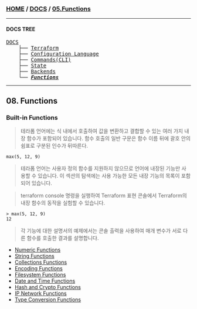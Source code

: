 ### [HOME](https://github.com/MZCMSC/Terraform/blob/main/README.md) / [DOCS](https://github.com/MZCMSC/Terraform/blob/main/DOCS/README.md) / [05.Functions](https://github.com/MZCMSC/Terraform/blob/main/DOCS/05_Functions/README.md)

---

#### DOCS TREE

<pre>
<a href = "https://github.com/MZCMSC/Terraform/blob/main/DOCS/README.md">DOCS</a>
    ├── <a href = "https://github.com/MZCMSC/Terraform/blob/main/DOCS/00_Terraform/README.md">Terraform</a>
    ├── <a href = "https://github.com/MZCMSC/Terraform/blob/main/DOCS/01_Configuration_Language/README.md">Configuration Language</a>
    ├── <a href ="https://github.com/MZCMSC/Terraform/blob/main/DOCS/02_Commands(CLI)/README.md">Commands(CLI)</a>
    ├── <a href = "https://github.com/MZCMSC/Terraform/blob/main/DOCS/03_State/README.md">State</a>
    ├── <a href = "https://github.com/MZCMSC/Terraform/blob/main/DOCS/04_Backends/README.md">Backends</a>
    └── <a href = "https://github.com/MZCMSC/Terraform/blob/main/DOCS/05_Functions/README.md"><i><b>Functions</b></i></a>
</pre>

---

## 08. Functions

### Built-in Functions

> 테라폼 언어에는 식 내에서 호출하여 값을 변환하고 결합할 수 있는 여러 가지 내장 함수가 포함되어 있습니다. 함수 호출의 일반 구문은 함수 이름 뒤에 괄호 안의 쉼표로 구분된 인수가 뒤따른다.

```
max(5, 12, 9)
```

> 테라폼 언어는 사용자 정의 함수를 지원하지 않으므로 언어에 내장된 기능만 사용할 수 있습니다. 이 섹션의 탐색에는 사용 가능한 모든 내장 기능의 목록이 포함되어 있습니다.

> terraform console 명령을 실행하여 Terraform 표현 콘솔에서 Terraform의 내장 함수의 동작을 실험할 수 있습니다.

```
> max(5, 12, 9)
12
```

> 각 기능에 대한 설명서의 예제에서는 콘솔 출력을 사용하여 매개 변수가 서로 다른 함수를 호출한 결과를 설명합니다.

- [Numeric Functions](https://github.com/MZCMSC/Terraform/blob/main/DOCS/08_Functions/01_Numeric_Functions/README.md)
- [String Functions](https://github.com/MZCMSC/Terraform/blob/main/DOCS/08_Functions/02_String_Functions/README.md)
- [Collections Functions](https://github.com/MZCMSC/Terraform/blob/main/DOCS/08_Functions/03_Collection_Functions/README.md)
- [Encoding Functions](https://github.com/MZCMSC/Terraform/blob/main/DOCS/08_Functions/04_Encoding_Functions/README.md)
- [Filesystem Functions](https://github.com/MZCMSC/Terraform/blob/main/DOCS/08_Functions/05_Filesystem_Functions/README.md)
- [Date and Time Functions](https://github.com/MZCMSC/Terraform/blob/main/DOCS/08_Functions/06_Date_and_Time_Functions/README.md)
- [Hash and Crypto Functions](https://github.com/MZCMSC/Terraform/blob/main/DOCS/08_Functions/07_Hash_and_Crypto_Functions/README.md)
- [IP Network Functions](https://github.com/MZCMSC/Terraform/blob/main/DOCS/08_Functions/08_IP_Network_Functions/README.md)
- [Type Conversion Functions](https://github.com/MZCMSC/Terraform/blob/main/DOCS/08_Functions/09_Type_Conversion_Functions/README.md)
